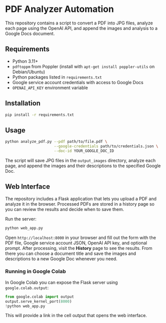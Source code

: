 # PDF Analyzer Automation

This repository contains a script to convert a PDF into JPG files, analyze each page using the OpenAI API, and append the images and analysis to a Google Docs document.

## Requirements

- Python 3.11+
- `pdftoppm` from Poppler (install with `apt-get install poppler-utils` on Debian/Ubuntu)
- Python packages listed in `requirements.txt`
- Google service account credentials with access to Google Docs
- `OPENAI_API_KEY` environment variable

## Installation

```bash
pip install -r requirements.txt
```

## Usage

```bash
python analyze_pdf.py --pdf path/to/file.pdf \
                      --google-credentials path/to/credentials.json \
                      --doc-id YOUR_GOOGLE_DOC_ID
```

The script will save JPG files in the `output_images` directory, analyze each page, and append the images and their descriptions to the specified Google Doc.

## Web Interface

The repository includes a Flask application that lets you upload a PDF and analyze it in the browser. Processed PDFs are stored in a history page so you can review the results and decide when to save them.

Run the server:

```bash
python web_app.py
```

Open `http://localhost:8000` in your browser and fill out the form with the PDF file, Google service account JSON, OpenAI API key, and optional prompt. After processing, visit the **History** page to see the results. From there you can choose a document title and save the images and descriptions to a new Google Doc whenever you need.

### Running in Google Colab

In Google Colab you can expose the Flask server using `google.colab.output`:

```python
from google.colab import output
output.serve_kernel_port(8000)
!python web_app.py
```

This will provide a link in the cell output that opens the web interface.
